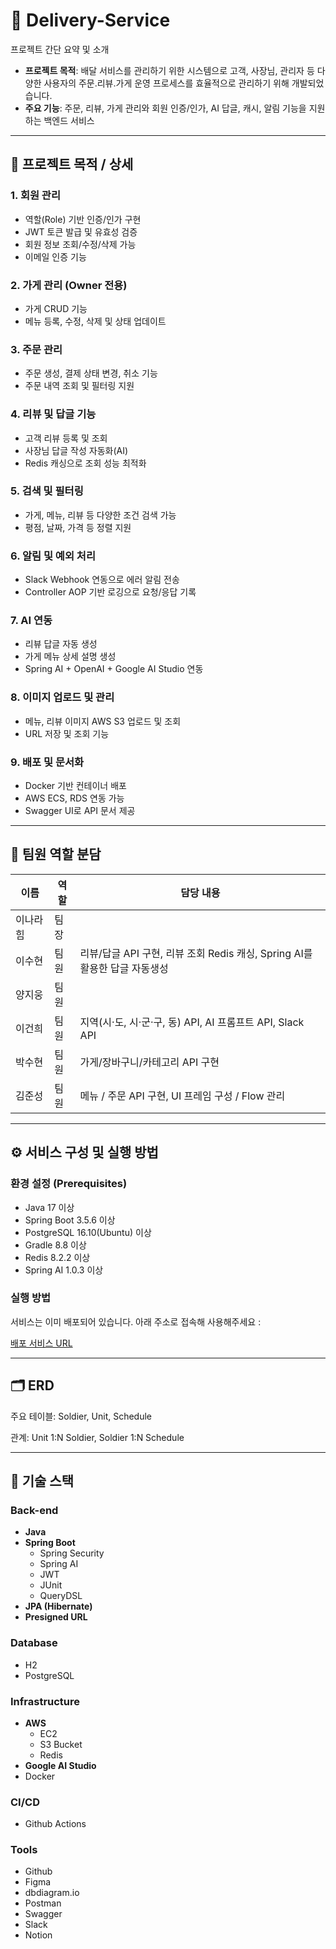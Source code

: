 # 🍔 Delivery-Service

프로젝트 간단 요약 및 소개

- **프로젝트 목적**: 배달 서비스를 관리하기 위한 시스템으로 고객, 사장님, 관리자 등 다양한 사용자의 주문.리뷰.가게 운영 프로세스를 효율적으로 관리하기 위해 개발되었습니다.  
- **주요 기능**: 주문, 리뷰, 가게 관리와 회원 인증/인가, AI 답글, 캐시, 알림 기능을 지원하는 백엔드 서비스

---

## 📌 프로젝트 목적 / 상세

### 1. 회원 관리
- 역할(Role) 기반 인증/인가 구현
- JWT 토큰 발급 및 유효성 검증
- 회원 정보 조회/수정/삭제 가능
- 이메일 인증 기능

### 2. 가게 관리 (Owner 전용)
- 가게 CRUD 기능
- 메뉴 등록, 수정, 삭제 및 상태 업데이트

### 3. 주문 관리
- 주문 생성, 결제 상태 변경, 취소 기능
- 주문 내역 조회 및 필터링 지원

### 4. 리뷰 및 답글 기능
- 고객 리뷰 등록 및 조회
- 사장님 답글 작성 자동화(AI)
- Redis 캐싱으로 조회 성능 최적화

### 5. 검색 및 필터링
- 가게, 메뉴, 리뷰 등 다양한 조건 검색 가능
- 평점, 날짜, 가격 등 정렬 지원

### 6. 알림 및 예외 처리
- Slack Webhook 연동으로 에러 알림 전송
- Controller AOP 기반 로깅으로 요청/응답 기록

### 7. AI 연동
- 리뷰 답글 자동 생성
- 가게 메뉴 상세 설명 생성
- Spring AI + OpenAI + Google AI Studio 연동

### 8. 이미지 업로드 및 관리
- 메뉴, 리뷰 이미지 AWS S3 업로드 및 조회
- URL 저장 및 조회 기능

### 9. 배포 및 문서화
- Docker 기반 컨테이너 배포
- AWS ECS, RDS 연동 가능
- Swagger UI로 API 문서 제공

---

## 👥 팀원 역할 분담

| 이름 | 역할 | 담당 내용 |
|------|------|-----------|
| 이나라힘 | 팀장 |  |
| 이수현 | 팀원 | 리뷰/답글 API 구현, 리뷰 조회 Redis 캐싱, Spring AI를 활용한 답글 자동생성 |
| 양지웅 | 팀원 |  |
| 이건희 | 팀원 | 지역(시·도, 시·군·구, 동) API, AI 프롬프트 API, Slack API |
| 박수현 | 팀원 | 가게/장바구니/카테고리 API 구현 |
| 김준성 | 팀원 | 메뉴 / 주문 API 구현, UI 프레임 구성 / Flow 관리 |

---

## ⚙ 서비스 구성 및 실행 방법

### 환경 설정 (Prerequisites)
- Java 17 이상 
- Spring Boot 3.5.6 이상
- PostgreSQL 16.10(Ubuntu) 이상
- Gradle 8.8 이상
- Redis 8.2.2 이상
- Spring AI 1.0.3 이상

### 실행 방법
서비스는 이미 배포되어 있습니다. 아래 주소로 접속해 사용해주세요 : 

[배포 서비스 URL](http://43.203.27.160/swagger-ui/index.html)
   
---

## 🗂 ERD

주요 테이블: Soldier, Unit, Schedule

관계: Unit 1:N Soldier, Soldier 1:N Schedule

<!-- 실제 ERD 이미지 경로로 변경 -->

---

## 🔧 기술 스택
### Back-end
- **Java**
- **Spring Boot**
  - Spring Security
  - Spring AI
  - JWT
  - JUnit
  - QueryDSL
- **JPA (Hibernate)**
- **Presigned URL**

### Database
- H2
- PostgreSQL

### Infrastructure
- **AWS**
  - EC2
  - S3 Bucket
  - Redis
- **Google AI Studio**
- Docker

### CI/CD
- Github Actions

### Tools
- Github
- Figma
- dbdiagram.io
- Postman
- Swagger
- Slack
- Notion


